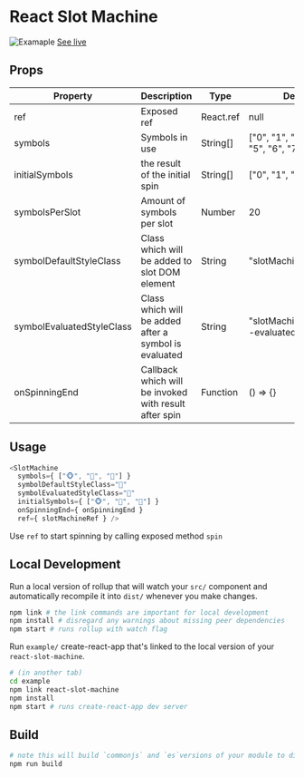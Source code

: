# React Slot Machine

![Examaple](https://raw.githubusercontent.com/ThomasRutzer/reacts-slot-machine/master/example/example.png)
[See live](https://thomasrutzer.github.io/404)


## Props

| Property         | Description                                           | Type     | Default                                           |
| -----------------| ----------------------------------------------------- | -------- | --------------------------------------------------|
| ref              | Exposed ref                                | React.ref|null                                               |
| symbols          | Symbols in use                 | String[] |["0", "1", "2", "3", "4", "5", "6", "7", "8", "9"] |
| initialSymbols   | the result of the initial spin                        | String[] |["0", "1", "2"]                                    |
| symbolsPerSlot   | Amount of symbols per slot                            | Number   |20                                                 |
| symbolDefaultStyleClass | Class which will be added to slot DOM element         | String   |"slotMachine__symbol"   
| symbolEvaluatedStyleClass | Class which will be added after a symbol is evaluated         | String   |"slotMachine__symbol--evaluated"                              |
| onSpinningEnd    | Callback which will be invoked with result after spin | Function   |() => {}                                           |

## Usage

```js
<SlotMachine
  symbols={ ["🐵", "🐷", "🐴"] }
  symbolDefaultStyleClass="🔦"
  symbolEvaluatedStyleClass="💈"
  initialSymbols={ ["🐵", "🐷", "🐴"] }
  onSpinningEnd={ onSpinningEnd }
  ref={ slotMachineRef } />
```

Use `ref` to start spinning by calling exposed method `spin`

## Local Development

Run a local version of rollup that will watch your `src/` component and automatically recompile it into `dist/` whenever you make changes.

```bash
npm link # the link commands are important for local development
npm install # disregard any warnings about missing peer dependencies
npm start # runs rollup with watch flag
```

Run `example/` create-react-app that's linked to the local version of your `react-slot-machine`.

```bash
# (in another tab)
cd example
npm link react-slot-machine
npm install
npm start # runs create-react-app dev server
```

## Build

```bash
# note this will build `commonjs` and `es`versions of your module to dist/
npm run build
```